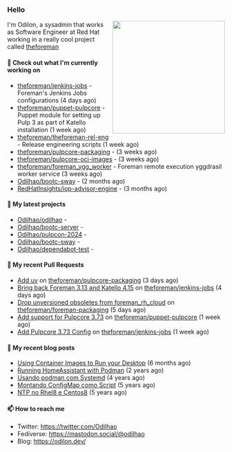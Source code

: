 ### Hello

<img align="right" src="https://avatars.githubusercontent.com/odilhao" width="260">

I'm Odilon, a sysadmin that works as Software Engineer at Red Hat working in a really cool project called [theforeman](https://theforeman.org/)

#### 👷 Check out what I'm currently working on

- [theforeman/jenkins-jobs](https://github.com/theforeman/jenkins-jobs) - Foreman&#39;s Jenkins Jobs configurations (4 days ago)
- [theforeman/puppet-pulpcore](https://github.com/theforeman/puppet-pulpcore) - Puppet module for setting up Pulp 3 as part of Katello installation (1 week ago)
- [theforeman/theforeman-rel-eng](https://github.com/theforeman/theforeman-rel-eng) - Release engineering scripts (1 week ago)
- [theforeman/pulpcore-packaging](https://github.com/theforeman/pulpcore-packaging) -  (3 weeks ago)
- [theforeman/pulpcore-oci-images](https://github.com/theforeman/pulpcore-oci-images) -  (3 weeks ago)
- [theforeman/foreman_ygg_worker](https://github.com/theforeman/foreman_ygg_worker) - Foreman remote execution yggdrasil worker service (3 weeks ago)
- [Odilhao/bootc-sway](https://github.com/Odilhao/bootc-sway) -  (2 months ago)
- [RedHatInsights/iop-advisor-engine](https://github.com/RedHatInsights/iop-advisor-engine) -  (3 months ago)

#### 🌱 My latest projects

- [Odilhao/odilhao](https://github.com/Odilhao/odilhao) - 
- [Odilhao/bootc-server](https://github.com/Odilhao/bootc-server) - 
- [Odilhao/pulpcon-2024](https://github.com/Odilhao/pulpcon-2024) - 
- [Odilhao/bootc-sway](https://github.com/Odilhao/bootc-sway) - 
- [Odilhao/dependabot-test](https://github.com/Odilhao/dependabot-test) - 

#### 🔨 My recent Pull Requests

- [Add uv](https://github.com/theforeman/pulpcore-packaging/pull/1954) on [theforeman/pulpcore-packaging](https://github.com/theforeman/pulpcore-packaging) (3 days ago)
- [Bring back Foreman 3.13 and Katello 4.15](https://github.com/theforeman/jenkins-jobs/pull/544) on [theforeman/jenkins-jobs](https://github.com/theforeman/jenkins-jobs) (4 days ago)
- [Drop unversioned obsoletes from foreman_rh_cloud](https://github.com/theforeman/foreman-packaging/pull/12061) on [theforeman/foreman-packaging](https://github.com/theforeman/foreman-packaging) (5 days ago)
- [Add support for Pulpcore 3.73](https://github.com/theforeman/puppet-pulpcore/pull/382) on [theforeman/puppet-pulpcore](https://github.com/theforeman/puppet-pulpcore) (1 week ago)
- [Add Pulpcore 3.73 Config](https://github.com/theforeman/jenkins-jobs/pull/543) on [theforeman/jenkins-jobs](https://github.com/theforeman/jenkins-jobs) (1 week ago)

#### 📜 My recent blog posts

- [Using Container Images to Run your Desktop](https://odilon.dev/2024/10/29/building-a-desktop-with-bootc/) (6 months ago)
- [Running HomeAssistant with Podman](https://odilon.dev/2022/12/20/homeassistant-with-podman/) (2 years ago)
- [Usando podman com Systemd](https://odilon.dev/2020/06/30/usando-podman-com-systemd/) (4 years ago)
- [Montando ConfigMap como Script](https://odilon.dev/2020/03/08/montando-configmap-como-script/) (5 years ago)
- [NTP no Rhel8 e Centos8](https://odilon.dev/2019/09/17/2019-09-17-ntp-rhel8-centos8/) (5 years ago)


#### 📫 How to reach me

- Twitter: https://twitter.com/Odilhao
- Fediverse: https://mastodon.social/@odilhao
- Blog: https://odilon.dev/
